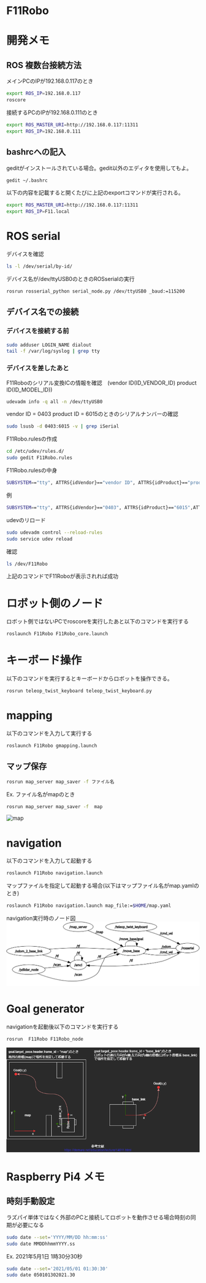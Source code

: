 # F11Robo
# 開発メモ
## ROS 複数台接続方法
メインPCのIPが192.168.0.117のとき
```bash
export ROS_IP=192.168.0.117
roscore
```
接続するPCのIPが192.168.0.111のとき
```bash
export ROS_MASTER_URI=http://192.168.0.117:11311
export ROS_IP=192.168.0.111
```
## bashrcへの記入
geditがインストールされている場合。gedit以外のエディタを使用してもよ。
```bash
gedit ~/.bashrc
```
以下の内容を記載すると開くたびに上記のexportコマンドが実行される。
```bash
export ROS_MASTER_URI=http://192.168.0.117:11311
export ROS_IP=F11.local
```
# ROS serial
デバイスを確認
```bash
ls -l /dev/serial/by-id/
```
デバイス名が/dev/ttyUSB0のときのROSserialの実行
```bash
rosrun rosserial_python serial_node.py /dev/ttyUSB0 _baud:=115200
```
## デバイス名での接続
### デバイスを接続する前
```bash
sudo adduser LOGIN_NAME dialout
tail -f /var/log/syslog | grep tty
```
### デバイスを差したあと
F11Roboのシリアル変換ICの情報を確認　(vendor ID(ID_VENDOR_ID) product ID(ID_MODEL_ID))
```bash
udevadm info -q all -n /dev/ttyUSB0
```
vendor ID = 0403 product ID = 6015のときのシリアルナンバーの確認
```bash
sudo lsusb -d 0403:6015 -v | grep iSerial
```
F11Robo.rulesの作成
```bash
cd /etc/udev/rules.d/
sudo gedit F11Robo.rules
```
F11Robo.rulesの中身
```bash
SUBSYSTEM=="tty", ATTRS{idVendor}=="vendor ID", ATTRS{idProduct}=="product ID",ATTRS{serial}=="シリアルナンバー", MODE:="0666", GROUP:="dialout",  SYMLINK+="F11Robo"
```
例
```bash
SUBSYSTEM=="tty", ATTRS{idVendor}=="0403", ATTRS{idProduct}=="6015",ATTRS{serial}=="DN048E5K", MODE:="0666", GROUP:="dialout",  SYMLINK+="F11Robo"
```
udevのリロード
```bash
sudo udevadm control --reload-rules
sudo service udev reload
```
確認
```bash
ls /dev/F11Robo
```
上記のコマンドでF11Roboが表示されれば成功
# ロボット側のノード
ロボット側ではないPCでroscoreを実行したあと以下のコマンドを実行する
```bash
roslaunch F11Robo F11Robo_core.launch
```
# キーボード操作
以下のコマンドを実行するとキーボードからロボットを操作できる。
```bash
rosrun teleop_twist_keyboard teleop_twist_keyboard.py
```
# mapping
以下のコマンドを入力して実行する
```bash
roslaunch F11Robo gmapping.launch
```
## マップ保存
```bash
rosrun map_server map_saver -f ファイル名
```
Ex. ファイル名がmapのとき
```bash
rosrun map_server map_saver -f  map
```
![map](/image/maymap1.jpg)
# navigation
以下のコマンドを入力して起動する    
```bash
roslaunch F11Robo navigation.launch
```
マップファイルを指定して起動する場合(以下はマップファイル名がmap.yamlのとき)
```bash
roslaunch F11Robo navigation.launch map_file:=$HOME/map.yaml
```
navigation実行時のノード図
![node](/image/rosgraph.png)
# Goal generator
navigationを起動後以下のコマンドを実行する
```bash
rosrun  F11Robo F11Robo_node
```
![goal](/image/goal.png)

# Raspberry Pi4 メモ
## 時刻手動設定
ラズパイ単体ではなく外部のPCと接続してロボットを動作させる場合時刻の同期が必要になる
```bash
sudo date --set='YYYY/MM/DD hh:mm:ss'
sudo date MMDDhhmmYYYY.ss
```
Ex. 2021年5月1日 1時30分30秒
```bash
sudo date --set='2021/05/01 01:30:30'
sudo date 050101302021.30
```
